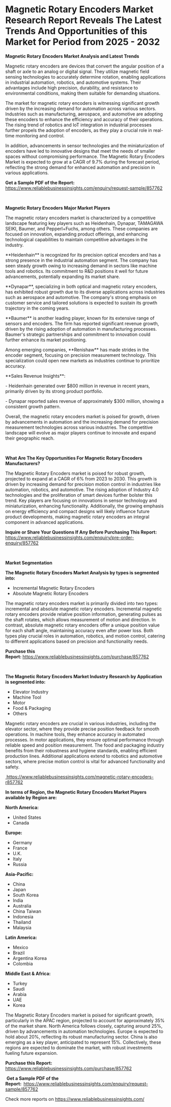 <p><h1>Magnetic Rotary Encoders Market Research Report Reveals The Latest Trends And Opportunities of this Market for Period from 2025 - 2032</h1></p><p><strong>Magnetic Rotary Encoders Market Analysis and Latest Trends</strong></p>
<p><p>Magnetic rotary encoders are devices that convert the angular position of a shaft or axle to an analog or digital signal. They utilize magnetic field sensing technologies to accurately determine rotation, enabling applications in industrial automation, robotics, and automotive systems. Their advantages include high precision, durability, and resistance to environmental conditions, making them suitable for demanding situations.</p><p>The market for magnetic rotary encoders is witnessing significant growth driven by the increasing demand for automation across various sectors. Industries such as manufacturing, aerospace, and automotive are adopting these encoders to enhance the efficiency and accuracy of their operations. The rising trend of robotics and IoT integration in industrial processes further propels the adoption of encoders, as they play a crucial role in real-time monitoring and control.</p><p>In addition, advancements in sensor technologies and the miniaturization of encoders have led to innovative designs that meet the needs of smaller spaces without compromising performance. The Magnetic Rotary Encoders Market is expected to grow at a CAGR of 9.7% during the forecast period, reflecting the strong demand for enhanced automation and precision in various applications.</p></p>
<p><strong>Get a Sample PDF of the Report:&nbsp;</strong> <a href="https://www.reliablebusinessinsights.com/enquiry/request-sample/857762?utm_campaign=2276&utm_medium=2&utm_source=Github&utm_content=ia&utm_term=09042025&utm_id=magnetic-rotary-encoders">https://www.reliablebusinessinsights.com/enquiry/request-sample/857762</a></p>
<p>&nbsp;</p>
<p><strong>Magnetic Rotary Encoders Major Market Players</strong></p>
<p><p>The magnetic rotary encoders market is characterized by a competitive landscape featuring key players such as Heidenhain, Dynapar, TAMAGAWA SEIKI, Baumer, and Pepperl+Fuchs, among others. These companies are focused on innovation, expanding product offerings, and enhancing technological capabilities to maintain competitive advantages in the industry.</p><p>**Heidenhain** is recognized for its precision optical encoders and has a strong presence in the industrial automation segment. The company has seen steady growth owing to increasing demand in sectors like machine tools and robotics. Its commitment to R&D positions it well for future advancements, potentially expanding its market share.</p><p>**Dynapar**, specializing in both optical and magnetic rotary encoders, has exhibited robust growth due to its diverse applications across industries such as aerospace and automotive. The company's strong emphasis on customer service and tailored solutions is expected to sustain its growth trajectory in the coming years.</p><p>**Baumer** is another leading player, known for its extensive range of sensors and encoders. The firm has reported significant revenue growth, driven by the rising adoption of automation in manufacturing processes. Baumer's strategic partnerships and commitment to innovation could further enhance its market positioning.</p><p>Among emerging companies, **Renishaw** has made strides in the encoder segment, focusing on precision measurement technology. This specialization could open new markets as industries continue to prioritize accuracy.</p><p>**Sales Revenue Insights**: </p><p>- Heidenhain generated over $800 million in revenue in recent years, primarily driven by its strong product portfolio.</p><p>- Dynapar reported sales revenue of approximately $300 million, showing a consistent growth pattern.</p><p>Overall, the magnetic rotary encoders market is poised for growth, driven by advancements in automation and the increasing demand for precision measurement technologies across various industries. The competitive landscape will evolve as major players continue to innovate and expand their geographic reach.</p></p>
<p>&nbsp;</p>
<p><strong>What Are The Key Opportunities For Magnetic Rotary Encoders Manufacturers?</strong></p>
<p><p>The Magnetic Rotary Encoders market is poised for robust growth, projected to expand at a CAGR of 6% from 2023 to 2030. This growth is driven by increasing demand for precision motion control in industries like automation, robotics, and automotive. The rising adoption of Industry 4.0 technologies and the proliferation of smart devices further bolster this trend. Key players are focusing on innovations in sensor technology and miniaturization, enhancing functionality. Additionally, the growing emphasis on energy efficiency and compact designs will likely influence future product developments, making magnetic rotary encoders an integral component in advanced applications.</p></p>
<p><strong>Inquire or Share Your Questions If Any Before Purchasing This Report:</strong> <a href="https://www.reliablebusinessinsights.com/enquiry/pre-order-enquiry/857762?utm_campaign=2276&utm_medium=2&utm_source=Github&utm_content=ia&utm_term=09042025&utm_id=magnetic-rotary-encoders">https://www.reliablebusinessinsights.com/enquiry/pre-order-enquiry/857762</a></p>
<p>&nbsp;</p>
<p><strong>Market Segmentation</strong></p>
<p><strong>The Magnetic Rotary Encoders Market Analysis by types is segmented into:</strong></p>
<p><ul><li>Incremental Magnetic Rotary Encoders</li><li>Absolute Magnetic Rotary Encoders</li></ul></p>
<p><p>The magnetic rotary encoders market is primarily divided into two types: incremental and absolute magnetic rotary encoders. Incremental magnetic rotary encoders provide relative position information, generating pulses as the shaft rotates, which allows measurement of motion and direction. In contrast, absolute magnetic rotary encoders offer a unique position value for each shaft angle, maintaining accuracy even after power loss. Both types play crucial roles in automation, robotics, and motion control, catering to different applications based on precision and functionality needs.</p></p>
<p><strong>Purchase this Report:&nbsp;</strong><a href="https://www.reliablebusinessinsights.com/purchase/857762?utm_campaign=2276&utm_medium=2&utm_source=Github&utm_content=ia&utm_term=09042025&utm_id=magnetic-rotary-encoders">https://www.reliablebusinessinsights.com/purchase/857762</a></p>
<p>&nbsp;</p>
<p><strong>The Magnetic Rotary Encoders Market Industry Research by Application is segmented into:</strong></p>
<p><ul><li>Elevator Industry</li><li>Machine Tool</li><li>Motor</li><li>Food & Packaging</li><li>Others</li></ul></p>
<p><p>Magnetic rotary encoders are crucial in various industries, including the elevator sector, where they provide precise position feedback for smooth operations. In machine tools, they enhance accuracy in automated processes. In motor applications, they ensure optimal performance through reliable speed and position measurement. The food and packaging industry benefits from their robustness and hygiene standards, enabling efficient production lines. Additional applications extend to robotics and automotive sectors, where precise motion control is vital for advanced functionality and safety.</p></p>
<p><a href="https://www.reliablebusinessinsights.com/magnetic-rotary-encoders-r857762?utm_campaign=2276&utm_medium=2&utm_source=Github&utm_content=ia&utm_term=09042025&utm_id=magnetic-rotary-encoders">&nbsp;https://www.reliablebusinessinsights.com/magnetic-rotary-encoders-r857762</a></p>
<p><strong>In terms of Region, the Magnetic Rotary Encoders Market Players available by Region are:</strong></p>
<p>
    <p> <strong> North America: </strong>
        <ul>
            <li>United States</li>
            <li>Canada</li>
        </ul>
        </p> 
    <p> <strong> Europe: </strong>
        <ul>
            <li>Germany</li>
            <li>France</li>
            <li>U.K.</li>
            <li>Italy</li>
            <li>Russia</li>
        </ul>
        </p> 
    <p> <strong> Asia-Pacific: </strong>
        <ul>
            <li>China</li>
            <li>Japan</li>
            <li>South Korea</li>
            <li>India</li>
            <li>Australia</li>
            <li>China Taiwan</li>
            <li>Indonesia</li>
            <li>Thailand</li>
            <li>Malaysia</li>
        </ul>
        </p> 
    <p> <strong> Latin America: </strong>
        <ul>
            <li>Mexico</li>
            <li>Brazil</li>
            <li>Argentina Korea</li>
            <li>Colombia</li>
        </ul>
        </p> 
    <p> <strong> Middle East & Africa: </strong>
        <ul>
            <li>Turkey</li>
            <li>Saudi</li>
            <li>Arabia</li>
            <li>UAE</li>
            <li>Korea</li>
        </ul>
    </p>
    </p>
<p><p>The Magnetic Rotary Encoders market is poised for significant growth, particularly in the APAC region, projected to account for approximately 35% of the market share. North America follows closely, capturing around 25%, driven by advancements in automation technologies. Europe is expected to hold about 20%, reflecting its robust manufacturing sector. China is also emerging as a key player, anticipated to represent 15%. Collectively, these regions are expected to dominate the market, with robust investments fueling future expansion.</p></p>
<p><strong>Purchase this Report: </strong><a href="https://www.reliablebusinessinsights.com/purchase/857762?utm_campaign=2276&utm_medium=2&utm_source=Github&utm_content=ia&utm_term=09042025&utm_id=magnetic-rotary-encoders">https://www.reliablebusinessinsights.com/purchase/857762</a></p>
<p>&nbsp;<strong>Get a Sample PDF of the Report:&nbsp;&nbsp;</strong><a href="https://www.reliablebusinessinsights.com/enquiry/request-sample/857762?utm_campaign=2276&utm_medium=2&utm_source=Github&utm_content=ia&utm_term=09042025&utm_id=magnetic-rotary-encoders">https://www.reliablebusinessinsights.com/enquiry/request-sample/857762</a></p>
<p><strong></strong></p>
<p>Check more reports on <a href="https://www.reliablebusinessinsights.com/?utm_campaign=2276&utm_medium=2&utm_source=Github&utm_content=ia&utm_term=09042025&utm_id=magnetic-rotary-encoders">https://www.reliablebusinessinsights.com/</a></p>